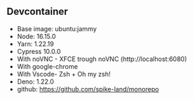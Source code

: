 ## Devcontainer

- Base image: ubuntu:jammy
- Node: 16.15.0
- Yarn: 1.22.19
- Cypress 10.0.0
- With noVNC - XFCE trough noVNC (http://localhost:6080)
- With google-chrome
- With Vscode- Zsh + Oh my zsh!
- Deno: 1.22.0
- github: https://github.com/spike-land/monorepo
